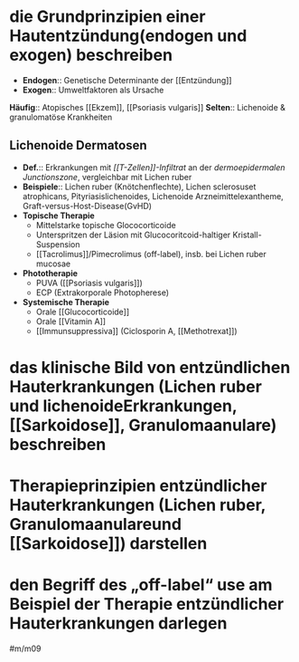 # die Grundprinzipien einer Hautentzündung(endogen und exogen) beschreiben

- **Endogen**:: Genetische Determinante der [[Entzündung]]
- **Exogen**:: Umweltfaktoren als Ursache

**Häufig**:: Atopisches [[Ekzem]], [[Psoriasis vulgaris]]
**Selten**:: Lichenoide & granulomatöse Krankheiten

## Lichenoide Dermatosen

- **Def.**:: Erkrankungen mit *[[T-Zellen]]-Infiltrat* an der *dermoepidermalen Junctionszone*, vergleichbar mit Lichen ruber
- **Beispiele**:: Lichen ruber (Knötchenflechte), Lichen sclerosuset atrophicans, Pityriasislichenoides, Lichenoide Arzneimittelexantheme, Graft-versus-Host-Disease(GvHD)
- **Topische Therapie**
    - Mittelstarke topische Glococorticoide
    - Unterspritzen der Läsion mit Glucocoritcoid-haltiger Kristall-Suspension
    - [[Tacrolimus]]/Pimecrolimus (off-label), insb. bei Lichen ruber mucosae
- **Phototherapie**
    - PUVA ([[Psoriasis vulgaris]])
    - ECP (Extrakorporale Photopherese)
- **Systemische Therapie**
    - Orale [[Glucocorticoide]]
    - Orale [[Vitamin A]]
    - [[Immunsuppressiva]] (Ciclosporin A, [[Methotrexat]])

# das klinische Bild von entzündlichen Hauterkrankungen (Lichen ruber und lichenoideErkrankungen, [[Sarkoidose]], Granulomaanulare) beschreiben

# Therapieprinzipien entzündlicher Hauterkrankungen (Lichen ruber, Granulomaanulareund [[Sarkoidose]]) darstellen

# den Begriff des „off-label“ use am Beispiel der Therapie entzündlicher Hauterkrankungen darlegen

#m/m09